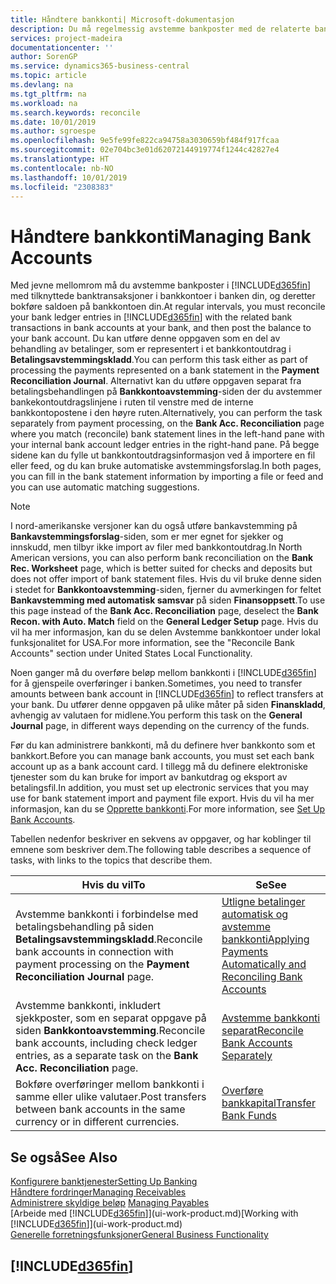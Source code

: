 ```yaml
---
title: Håndtere bankkonti| Microsoft-dokumentasjon
description: Du må regelmessig avstemme bankposter med de relaterte banktransaksjonene i bankkontiene.
services: project-madeira
documentationcenter: ''
author: SorenGP
ms.service: dynamics365-business-central
ms.topic: article
ms.devlang: na
ms.tgt_pltfrm: na
ms.workload: na
ms.search.keywords: reconcile
ms.date: 10/01/2019
ms.author: sgroespe
ms.openlocfilehash: 9e5fe99fe822ca94758a3030659bf484f917fcaa
ms.sourcegitcommit: 02e704bc3e01d62072144919774f1244c42827e4
ms.translationtype: HT
ms.contentlocale: nb-NO
ms.lasthandoff: 10/01/2019
ms.locfileid: "2308383"
---
```

# <a name="managing-bank-accounts"></a><span data-ttu-id="8b29a-103">Håndtere bankkonti</span><span class="sxs-lookup"><span data-stu-id="8b29a-103">Managing Bank Accounts</span></span>
<span data-ttu-id="8b29a-104">Med jevne mellomrom må du avstemme bankposter i [!INCLUDE[d365fin](includes/d365fin_md.md)] med tilknyttede banktransaksjoner i bankkontoer i banken din, og deretter bokføre saldoen på bankkontoen din.</span><span class="sxs-lookup"><span data-stu-id="8b29a-104">At regular intervals, you must reconcile your bank ledger entries in [!INCLUDE[d365fin](includes/d365fin_md.md)] with the related bank transactions in bank accounts at your bank, and then post the balance to your bank account.</span></span> <span data-ttu-id="8b29a-105">Du kan utføre denne oppgaven som en del av behandling av betalinger, som er representert i et bankkontoutdrag i **Betalingsavstemmingskladd**.</span><span class="sxs-lookup"><span data-stu-id="8b29a-105">You can perform this task either as part of processing the payments represented on a bank statement in the **Payment Reconciliation Journal**.</span></span> <span data-ttu-id="8b29a-106">Alternativt kan du utføre oppgaven separat fra betalingsbehandlingen på **Bankkontoavstemming**-siden der du avstemmer bankekontoutdragslinjene i ruten til venstre med de interne bankkontopostene i den høyre ruten.</span><span class="sxs-lookup"><span data-stu-id="8b29a-106">Alternatively, you can perform the task separately from payment processing, on the **Bank Acc. Reconciliation** page where you match (reconcile) bank statement lines in the left-hand pane with your internal bank account ledger entries in the right-hand pane.</span></span> <span data-ttu-id="8b29a-107">På begge sidene kan du fylle ut bankkontoutdragsinformasjon ved å importere en fil eller feed, og du kan bruke automatiske avstemmingsforslag.</span><span class="sxs-lookup"><span data-stu-id="8b29a-107">In both pages, you can fill in the bank statement information by importing a file or feed and you can use automatic matching suggestions.</span></span>

> [!NOTE]  
> <span data-ttu-id="8b29a-108">I nord-amerikanske versjoner kan du også utføre bankavstemming på **Bankavstemmingsforslag**-siden, som er mer egnet for sjekker og innskudd, men tilbyr ikke import av filer med bankkontoutdrag.</span><span class="sxs-lookup"><span data-stu-id="8b29a-108">In North American versions, you can also perform bank reconciliation on the **Bank Rec. Worksheet** page, which is better suited for checks and deposits but does not offer import of bank statement files.</span></span> <span data-ttu-id="8b29a-109">Hvis du vil bruke denne siden i stedet for **Bankkontoavstemming**-siden, fjerner du avmerkingen for feltet **Bankavstemming med automatisk samsvar** på siden **Finansoppsett**.</span><span class="sxs-lookup"><span data-stu-id="8b29a-109">To use this page instead of the **Bank Acc. Reconciliation** page, deselect the **Bank Recon. with Auto. Match** field on the **General Ledger Setup** page.</span></span> <span data-ttu-id="8b29a-110">Hvis du vil ha mer informasjon, kan du se delen Avstemme bankkontoer under lokal funksjonalitet for USA.</span><span class="sxs-lookup"><span data-stu-id="8b29a-110">For more information, see the "Reconcile Bank Accounts" section under United States Local Functionality.</span></span>

<span data-ttu-id="8b29a-111">Noen ganger må du overføre beløp mellom bankkonti i [!INCLUDE[d365fin](includes/d365fin_md.md)] for å gjenspeile overføringer i banken.</span><span class="sxs-lookup"><span data-stu-id="8b29a-111">Sometimes, you need to transfer amounts between bank account in [!INCLUDE[d365fin](includes/d365fin_md.md)] to reflect transfers at your bank.</span></span> <span data-ttu-id="8b29a-112">Du utfører denne oppgaven på ulike måter på siden **Finanskladd**, avhengig av valutaen for midlene.</span><span class="sxs-lookup"><span data-stu-id="8b29a-112">You perform this task on the **General Journal** page, in different ways depending on the currency of the funds.</span></span>

<span data-ttu-id="8b29a-113">Før du kan administrere bankkonti, må du definere hver bankkonto som et bankkort.</span><span class="sxs-lookup"><span data-stu-id="8b29a-113">Before you can manage bank accounts, you must set each bank account up as a bank account card.</span></span> <span data-ttu-id="8b29a-114">I tillegg må du definere elektroniske tjenester som du kan bruke for import av bankutdrag og eksport av betalingsfil.</span><span class="sxs-lookup"><span data-stu-id="8b29a-114">In addition, you must set up electronic services that you may use for bank statement import and payment file export.</span></span> <span data-ttu-id="8b29a-115">Hvis du vil ha mer informasjon, kan du se [Opprette bankkonti](bank-setup-banking.md).</span><span class="sxs-lookup"><span data-stu-id="8b29a-115">For more information, see [Set Up Bank Accounts](bank-setup-banking.md).</span></span>

<span data-ttu-id="8b29a-116">Tabellen nedenfor beskriver en sekvens av oppgaver, og har koblinger til emnene som beskriver dem.</span><span class="sxs-lookup"><span data-stu-id="8b29a-116">The following table describes a sequence of tasks, with links to the topics that describe them.</span></span>

| <span data-ttu-id="8b29a-117">Hvis du vil</span><span class="sxs-lookup"><span data-stu-id="8b29a-117">To</span></span> | <span data-ttu-id="8b29a-118">Se</span><span class="sxs-lookup"><span data-stu-id="8b29a-118">See</span></span> |
| --- | --- |
| <span data-ttu-id="8b29a-119">Avstemme bankkonti i forbindelse med betalingsbehandling på siden **Betalingsavstemmingskladd**.</span><span class="sxs-lookup"><span data-stu-id="8b29a-119">Reconcile bank accounts in connection with payment processing on the **Payment Reconciliation Journal** page.</span></span> |[<span data-ttu-id="8b29a-120">Utligne betalinger automatisk og avstemme bankkonti</span><span class="sxs-lookup"><span data-stu-id="8b29a-120">Applying Payments Automatically and Reconciling Bank Accounts</span></span>](receivables-apply-payments-auto-reconcile-bank-accounts.md) |
| <span data-ttu-id="8b29a-121">Avstemme bankkonti, inkludert sjekkposter, som en separat oppgave på siden **Bankkontoavstemming**.</span><span class="sxs-lookup"><span data-stu-id="8b29a-121">Reconcile bank accounts, including check ledger entries, as a separate task on the **Bank Acc. Reconciliation** page.</span></span> |[<span data-ttu-id="8b29a-122">Avstemme bankkonti separat</span><span class="sxs-lookup"><span data-stu-id="8b29a-122">Reconcile Bank Accounts Separately</span></span>](bank-how-reconcile-bank-accounts-separately.md) |
| <span data-ttu-id="8b29a-123">Bokføre overføringer mellom bankkonti i samme eller ulike valutaer.</span><span class="sxs-lookup"><span data-stu-id="8b29a-123">Post transfers between bank accounts in the same currency or in different currencies.</span></span> |[<span data-ttu-id="8b29a-124">Overføre bankkapital</span><span class="sxs-lookup"><span data-stu-id="8b29a-124">Transfer Bank Funds</span></span>](bank-how-transfer-bank-funds.md) |

## <a name="see-also"></a><span data-ttu-id="8b29a-125">Se også</span><span class="sxs-lookup"><span data-stu-id="8b29a-125">See Also</span></span>
[<span data-ttu-id="8b29a-126">Konfigurere banktjenester</span><span class="sxs-lookup"><span data-stu-id="8b29a-126">Setting Up Banking</span></span>](bank-setup-banking.md)  
[<span data-ttu-id="8b29a-127">Håndtere fordringer</span><span class="sxs-lookup"><span data-stu-id="8b29a-127">Managing Receivables</span></span>](receivables-manage-receivables.md)  
<span data-ttu-id="8b29a-128">[Administrere skyldige beløp](payables-manage-payables.md)  </span><span class="sxs-lookup"><span data-stu-id="8b29a-128">[Managing Payables](payables-manage-payables.md)  </span></span>  
<span data-ttu-id="8b29a-129">[Arbeide med [!INCLUDE[d365fin](includes/d365fin_md.md)]](ui-work-product.md)</span><span class="sxs-lookup"><span data-stu-id="8b29a-129">[Working with [!INCLUDE[d365fin](includes/d365fin_md.md)]](ui-work-product.md)</span></span>  
[<span data-ttu-id="8b29a-130">Generelle forretningsfunksjoner</span><span class="sxs-lookup"><span data-stu-id="8b29a-130">General Business Functionality</span></span>](ui-across-business-areas.md)  

## [!INCLUDE[d365fin](includes/free_trial_md.md)]  
 
